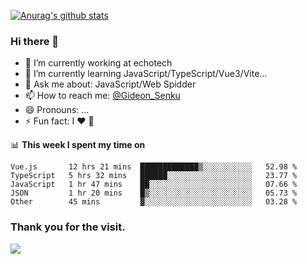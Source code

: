 [![Anurag's github stats](https://github-readme-stats.vercel.app/api?username=gideonsenku)](https://github.com/anuraghazra/github-readme-stats)
### Hi there 👋
- 🔭 I’m currently working at echotech
- 🌱 I’m currently learning JavaScript/TypeScript/Vue3/Vite...
- 💬 Ask me about: JavaScript/Web Spidder 
- 📫 How to reach me: [@Gideon_Senku](https://t.me/Gideon_Senku)
- 😄 Pronouns: ...
- ⚡ Fun fact: I ❤️ 🎵

📊 **This week I spent my time on**
<!--START_SECTION:waka-->

```text
Vue.js       12 hrs 21 mins  █████████████▒░░░░░░░░░░░   52.98 %
TypeScript   5 hrs 32 mins   ██████░░░░░░░░░░░░░░░░░░░   23.77 %
JavaScript   1 hr 47 mins    ██░░░░░░░░░░░░░░░░░░░░░░░   07.66 %
JSON         1 hr 20 mins    █▒░░░░░░░░░░░░░░░░░░░░░░░   05.73 %
Other        45 mins         ▓░░░░░░░░░░░░░░░░░░░░░░░░   03.28 %
```

<!--END_SECTION:waka-->


### Thank you for the visit.
![](http://profile-counter.glitch.me/gideonsenku/count.svg)
<!--
**GideonSenku/GideonSenku** is a ✨ _special_ ✨ repository because its `README.md` (this file) appears on your GitHub profile.

Here are some ideas to get you started:

- 🔭 I’m currently working on ...
- 🌱 I’m currently learning ...
- 👯 I’m looking to collaborate on ...
- 🤔 I’m looking for help with ...
- 💬 Ask me about ...
- 📫 How to reach me: ...
- 😄 Pronouns: ...
- ⚡ Fun fact: ...
-->
